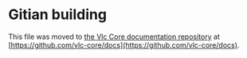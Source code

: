 Gitian building
================

This file was moved to [the Vlc Core documentation repository](https://github.com/vlc-core/docs/blob/master/gitian-building.md) at [https://github.com/vlc-core/docs](https://github.com/vlc-core/docs).
